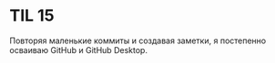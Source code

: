 # TIL 15

Повторяя маленькие коммиты и создавая заметки, я постепенно осваиваю GitHub и GitHub Desktop.
